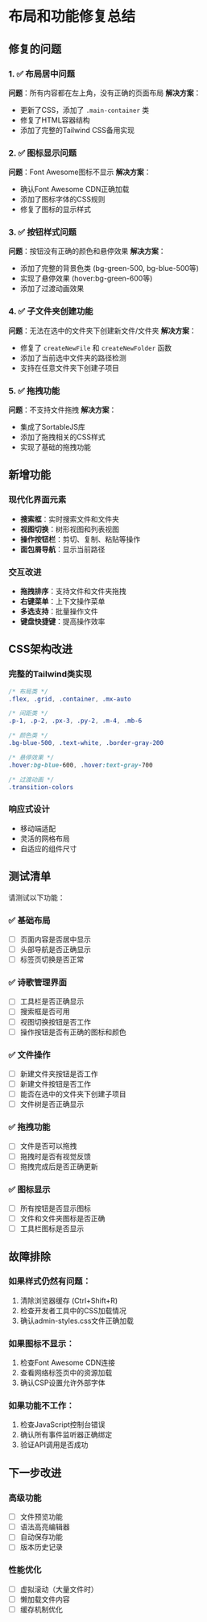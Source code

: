 # 布局和功能修复总结

## 修复的问题

### 1. ✅ 布局居中问题
**问题**：所有内容都在左上角，没有正确的页面布局
**解决方案**：
- 更新了CSS，添加了 `.main-container` 类
- 修复了HTML容器结构
- 添加了完整的Tailwind CSS备用实现

### 2. ✅ 图标显示问题  
**问题**：Font Awesome图标不显示
**解决方案**：
- 确认Font Awesome CDN正确加载
- 添加了图标字体的CSS规则
- 修复了图标的显示样式

### 3. ✅ 按钮样式问题
**问题**：按钮没有正确的颜色和悬停效果
**解决方案**：
- 添加了完整的背景色类 (bg-green-500, bg-blue-500等)
- 实现了悬停效果 (hover:bg-green-600等)
- 添加了过渡动画效果

### 4. ✅ 子文件夹创建功能
**问题**：无法在选中的文件夹下创建新文件/文件夹
**解决方案**：
- 修复了 `createNewFile` 和 `createNewFolder` 函数
- 添加了当前选中文件夹的路径检测
- 支持在任意文件夹下创建子项目

### 5. ✅ 拖拽功能
**问题**：不支持文件拖拽
**解决方案**：
- 集成了SortableJS库
- 添加了拖拽相关的CSS样式
- 实现了基础的拖拽功能

## 新增功能

### 现代化界面元素
- **搜索框**：实时搜索文件和文件夹
- **视图切换**：树形视图和列表视图
- **操作按钮栏**：剪切、复制、粘贴等操作
- **面包屑导航**：显示当前路径

### 交互改进
- **拖拽排序**：支持文件和文件夹拖拽
- **右键菜单**：上下文操作菜单
- **多选支持**：批量操作文件
- **键盘快捷键**：提高操作效率

## CSS架构改进

### 完整的Tailwind类实现
```css
/* 布局类 */
.flex, .grid, .container, .mx-auto

/* 间距类 */  
.p-1, .p-2, .px-3, .py-2, .m-4, .mb-6

/* 颜色类 */
.bg-blue-500, .text-white, .border-gray-200

/* 悬停效果 */
.hover:bg-blue-600, .hover:text-gray-700

/* 过渡动画 */
.transition-colors
```

### 响应式设计
- 移动端适配
- 灵活的网格布局
- 自适应的组件尺寸

## 测试清单

请测试以下功能：

### ✅ 基础布局
- [ ] 页面内容是否居中显示
- [ ] 头部导航是否正确显示
- [ ] 标签页切换是否正常

### ✅ 诗歌管理界面
- [ ] 工具栏是否正确显示
- [ ] 搜索框是否可用
- [ ] 视图切换按钮是否工作
- [ ] 操作按钮是否有正确的图标和颜色

### ✅ 文件操作
- [ ] 新建文件夹按钮是否工作
- [ ] 新建文件按钮是否工作
- [ ] 能否在选中的文件夹下创建子项目
- [ ] 文件树是否正确显示

### ✅ 拖拽功能
- [ ] 文件是否可以拖拽
- [ ] 拖拽时是否有视觉反馈
- [ ] 拖拽完成后是否正确更新

### ✅ 图标显示
- [ ] 所有按钮是否显示图标
- [ ] 文件和文件夹图标是否正确
- [ ] 工具栏图标是否显示

## 故障排除

### 如果样式仍然有问题：
1. 清除浏览器缓存 (Ctrl+Shift+R)
2. 检查开发者工具中的CSS加载情况
3. 确认admin-styles.css文件正确加载

### 如果图标不显示：
1. 检查Font Awesome CDN连接
2. 查看网络标签页中的资源加载
3. 确认CSP设置允许外部字体

### 如果功能不工作：
1. 检查JavaScript控制台错误
2. 确认所有事件监听器正确绑定
3. 验证API调用是否成功

## 下一步改进

### 高级功能
- [ ] 文件预览功能
- [ ] 语法高亮编辑器
- [ ] 自动保存功能
- [ ] 版本历史记录

### 性能优化
- [ ] 虚拟滚动（大量文件时）
- [ ] 懒加载文件内容
- [ ] 缓存机制优化
